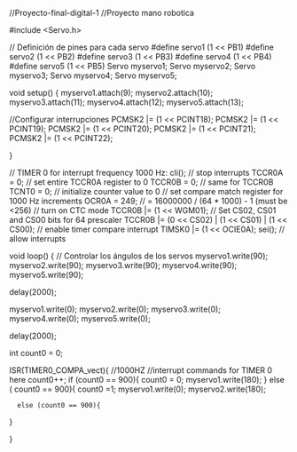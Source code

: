 //Proyecto-final-digital-1
//Proyecto mano robotica

#include <Servo.h>


// Definición de pines para cada servo
#define servo1 (1 << PB1)
#define servo2 (1 << PB2)
#define servo3 (1 << PB3)
#define servo4 (1 << PB4)
#define servo5 (1 << PB5)
Servo myservo1;
Servo myservo2;
Servo myservo3;
Servo myservo4;
Servo myservo5;




void setup() {
  myservo1.attach(9);
  myservo2.attach(10);
  myservo3.attach(11);
  myservo4.attach(12);
  myservo5.attach(13);

  
  
  //Configurar interrupciones 
  PCMSK2 |= (1 << PCINT18);
  PCMSK2 |= (1 << PCINT19);
  PCMSK2 |= (1 << PCINT20);
  PCMSK2 |= (1 << PCINT21);
  PCMSK2 |= (1 << PCINT22);
  

  
}

// TIMER 0 for interrupt frequency 1000 Hz:
cli(); // stop interrupts
TCCR0A = 0; // set entire TCCR0A register to 0
TCCR0B = 0; // same for TCCR0B
TCNT0  = 0; // initialize counter value to 0
// set compare match register for 1000 Hz increments
OCR0A = 249; // = 16000000 / (64 * 1000) - 1 (must be <256)
// turn on CTC mode
TCCR0B |= (1 << WGM01);
// Set CS02, CS01 and CS00 bits for 64 prescaler
TCCR0B |= (0 << CS02) | (1 << CS01) | (1 << CS00);
// enable timer compare interrupt
TIMSK0 |= (1 << OCIE0A);
sei(); // allow interrupts


void loop() {
  // Controlar los ángulos de los servos
  myservo1.write(90);
  myservo2.write(90);
  myservo3.write(90);
  myservo4.write(90);
  myservo5.write(90);

  delay(2000);

 
  myservo1.write(0);
  myservo2.write(0);
  myservo3.write(0);
  myservo4.write(0);
  myservo5.write(0);

  delay(2000);
  
  int count0 = 0;
  
  ISR(TIMER0_COMPA_vect){ //1000HZ
   //interrupt commands for TIMER 0 here
   count0++;
   if (count0 == 900){
      count0 = 0;
   myservo1.write(180);
   }
    else ( count0 == 900){
      count0 =1;
     myservo1.write(0);
   myservo2.write(180);
      
      else (count0 == 900){
        

   
 
}
  
}
